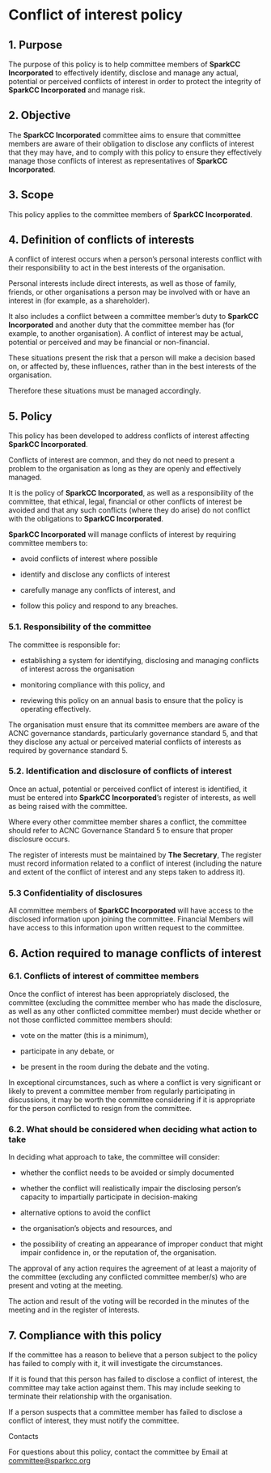 
# Conflict of interest policy

## 1. Purpose

The purpose of this policy is to help committee members of **SparkCC Incorporated** to effectively identify, disclose and manage any actual, potential or perceived conflicts of interest in order to protect the integrity of **SparkCC Incorporated** and manage risk.

## 2. Objective

The **SparkCC Incorporated** committee aims to ensure that committee members are aware of their obligation to disclose any conflicts of interest that they may have, and to comply with this policy to ensure they effectively manage those conflicts of interest as representatives of **SparkCC Incorporated**.

## 3. Scope

This policy applies to the committee members of **SparkCC Incorporated**.

## 4. Definition of conflicts of interests

A conflict of interest occurs when a person’s personal interests conflict with their responsibility to act in the best interests of the organisation.

Personal interests include direct interests, as well as those of family, friends, or other organisations a person may be involved with or have an interest in (for example, as a shareholder).

It also includes a conflict between a committee member’s duty to **SparkCC Incorporated** and another duty that the committee member has (for example, to another organisation). A conflict of interest may be actual, potential or perceived and may be financial or non-financial.

These situations present the risk that a person will make a decision based on, or affected by, these influences, rather than in the best interests of the organisation.

Therefore these situations must be managed accordingly.

## 5. Policy

This policy has been developed to address conflicts of interest affecting **SparkCC Incorporated**.

Conflicts of interest are common, and they do not need to present a problem to the organisation as long as they are openly and effectively managed.

It is the policy of **SparkCC Incorporated**, as well as a responsibility of the committee, that ethical, legal, financial or other conflicts of interest be avoided and that any such conflicts (where they do arise) do not conflict with the obligations to **SparkCC Incorporated**.

**SparkCC Incorporated** will manage conflicts of interest by requiring committee members to:

 *  avoid conflicts of interest where possible

 * identify and disclose any conflicts of interest

 * carefully manage any conflicts of interest, and

 * follow this policy and respond to any breaches.

### 5.1. Responsibility of the committee

The committee is responsible for:

*  establishing a system for identifying, disclosing and managing conflicts of interest across the organisation

*  monitoring compliance with this policy, and

*  reviewing this policy on an annual basis to ensure that the policy is operating effectively.

The organisation must ensure that its committee members are aware of the ACNC governance standards, particularly governance standard 5, and that they disclose any actual or perceived material conflicts of interests as required by governance standard 5.

###  5.2. Identification and disclosure of conflicts of interest

Once an actual, potential or perceived conflict of interest is identified, it must be entered into **SparkCC Incorporated**’s register of interests, as well as being raised with the committee.

Where every other committee member shares a conflict, the committee should refer to ACNC Governance Standard 5 to ensure that proper disclosure occurs.

The register of interests must be maintained by **The Secretary**, The register must record information related to a conflict of interest (including the nature and extent of the conflict of interest and any steps taken to address it).

###  5.3 Confidentiality of disclosures

All committee members of **SparkCC Incorporated** will have access to the disclosed information upon joining the committee. Financial Members will have access to this information upon written request to the committee.

## 6. Action required to manage conflicts of interest

### 6.1. Conflicts of interest of committee members

Once the conflict of interest has been appropriately disclosed, the committee (excluding the committee member who has made the disclosure, as well as any other conflicted committee member) must decide whether or not those conflicted committee members should:

*  vote on the matter (this is a minimum),

*  participate in any debate, or

*  be present in the room during the debate and the voting.

In exceptional circumstances, such as where a conflict is very significant or likely to prevent a committee member from regularly participating in discussions, it may be worth the committee considering if it is appropriate for the person conflicted to resign from the committee.

###  6.2. What should be considered when deciding what action to take

In deciding what approach to take, the committee will consider:

* whether the conflict needs to be avoided or simply documented

* whether the conflict will realistically impair the disclosing person’s capacity to impartially participate in decision-making

* alternative options to avoid the conflict

* the organisation’s objects and resources, and

* the possibility of creating an appearance of improper conduct that might impair confidence in, or the reputation of, the organisation.

The approval of any action requires the agreement of at least a majority of the committee (excluding any conflicted committee member/s) who are present and voting at the meeting.

The action and result of the voting will be recorded in the minutes of the meeting and in the register of interests.

## 7. Compliance with this policy

If the committee has a reason to believe that a person subject to the policy has failed to comply with it, it will investigate the circumstances.

If it is found that this person has failed to disclose a conflict of interest, the committee may take action against them. This may include seeking to terminate their relationship with the organisation.

If a person suspects that a committee member has failed to disclose a conflict of interest, they must notify the committee.

Contacts

For questions about this policy, contact the committee by Email at committee@sparkcc.org
